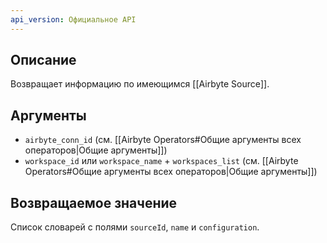 ```yaml
---
api_version: Официальное API
---
```

## Описание
Возвращает информацию по имеющимся [[Airbyte Source]].
## Аргументы
- `airbyte_conn_id` (см. [[Airbyte Operators#Общие аргументы всех операторов|Общие аргументы]])
- `workspace_id` или `workspace_name` + `workspaces_list` (см. [[Airbyte Operators#Общие аргументы всех операторов|Общие аргументы]])
## Возвращаемое значение
Список словарей с полями `sourceId`, `name` и `configuration`.